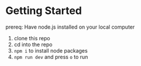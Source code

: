 # Getting Started
prereq: Have node.js installed on your local computer
1) clone this repo
2) cd into the repo 
3) `npm i` to install node packages
4) `npm run dev` and press `o` to run
